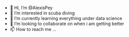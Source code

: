 - 👋 Hi, I’m @AlexisPey
- 👀 I’m interested in scuba diving
- 🌱 I’m currently learning everything under data science
- 💞️ I’m looking to collaborate on when i am getting better 
- 📫 How to reach me ...

<!---
AlexisPey/AlexisPey is a ✨ special ✨ repository because its `README.md` (this file) appears on your GitHub profile.
You can click the Preview link to take a look at your changes.
--->
